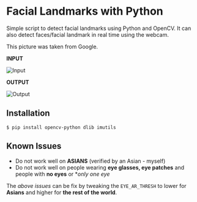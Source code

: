 # Facial Landmarks with Python
Simple script to detect facial landmarks using Python and OpenCV.
It can also detect faces/facial landmark in real time using the webcam.

This picture was taken from Google.

**INPUT**

![Input](https://imgur.com/5tcH49U.jpg)

**OUTPUT**

![Output](https://imgur.com/b9bhQRb.png)

## Installation
`$ pip install opencv-python dlib imutils`

## Known Issues
- Do not work well on **ASIANS** (verified by an Asian - myself)
- Do not work well on people wearing **eye glasses, eye patches** and people with **no eyes** or **only one eye*

The _above issues_ can be fix by tweaking the `EYE_AR_THRESH` to lower for **Asians** and higher for **the rest of the world**.
